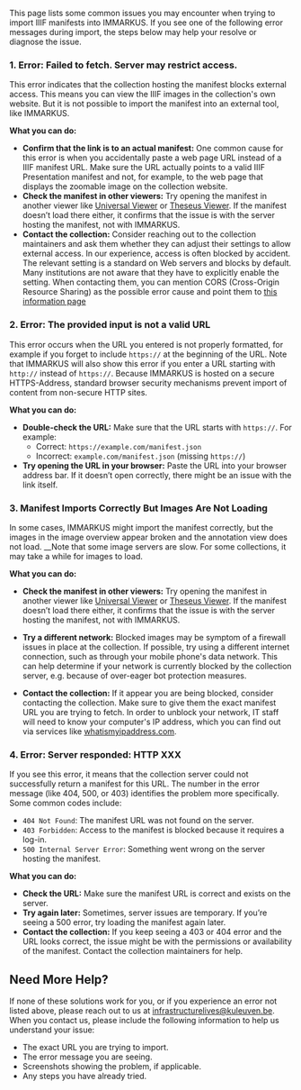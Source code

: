 This page lists some common issues you may encounter when trying to import IIIF manifests into IMMARKUS. If you see one of the following error messages during import, the steps below may help your resolve or diagnose the issue.

### 1. Error: Failed to fetch. Server may restrict access.

This error indicates that the collection hosting the manifest blocks external access. This means you can view the IIIF images in the collection's own website. But it is not possible to import the manifest into an external tool, like IMMARKUS.

__What you can do:__

- __Confirm that the link is to an actual manifest:__ One common cause for this error is when you accidentally paste a web page URL instead of a IIIF manifest URL. Make sure the URL actually points to a valid IIIF Presentation manifest and not, for example, to the web page that displays the zoomable image on the collection website.
- __Check the manifest in other viewers:__ Try opening the manifest in another viewer like [Universal Viewer](https://universalviewer.io/) or [Theseus Viewer](https://theseusviewer.org/). If the manifest doesn’t load there either, it confirms that the issue is with the server hosting the manifest, not with IMMARKUS.
- __Contact the collection:__ Consider reaching out to the collection maintainers and ask them whether they can adjust their settings to allow external access. In our experience, access is often blocked by accident. The relevant setting is a standard on Web servers and blocks by default. Many institutions are not aware that they have to explicitly enable the setting. When contacting them, you can mention CORS (Cross-Origin Resource Sharing) as the possible error cause and point them to [this information page](https://iiif.io/guides/guide_for_implementers/#other-considerations)

### 2. Error: The provided input is not a valid URL

This error occurs when the URL you entered is not properly formatted, for example if you forget to include `https://` at the beginning of the URL. Note that IMMARKUS will also show this error if you enter a URL starting with `http://` instead of `https://`. Because IMMARKUS is hosted on a secure HTTPS-Address, standard browser security mechanisms prevent import of content from non-secure HTTP sites.

__What you can do:__

- __Double-check the URL:__ Make sure that the URL starts with `https://`. For example:
  - Correct: `https://example.com/manifest.json`
  - Incorrect: `example.com/manifest.json` (missing `https://`)
- __Try opening the URL in your browser:__ Paste the URL into your browser address bar. If it doesn’t open correctly, there might be an issue with the link itself.

### 3. Manifest Imports Correctly But Images Are Not Loading

In some cases, IMMARKUS might import the manifest correctly, but the images in the image overview appear broken and the annotation view does not load. __Note that some image servers are slow. For some collections, it may take a while for images to load.

__What you can do:__

- __Check the manifest in other viewers:__ Try opening the manifest in another viewer like [Universal Viewer](https://universalviewer.io/) or [Theseus Viewer](https://theseusviewer.org/). If the manifest doesn’t load there either, it confirms that the issue is with the server hosting the manifest, not with IMMARKUS.

- __Try a different network:__ Blocked images may be symptom of a firewall issues in place at the collection. If possible, try using a different internet connection, such as through your mobile phone's data network. This can help determine if your network is currently blocked by the collection server, e.g. because of over-eager bot protection measures. 

- __Contact the collection:__ If it appear you are being blocked, consider contacting the collection. Make sure to give them the exact manifest URL you are trying to fetch. In order to unblock your network, IT staff will need to know your computer's IP address, which you can find out via services like [whatismyipaddress.com](https://whatismyipaddress.com/).

### 4. Error: Server responded: HTTP XXX

If you see this error, it means that the collection server could not successfully return a manifest for this URL. The number in the error message (like 404, 500, or 403) identifies the problem more specifically. Some common codes include:

- `404 Not Found`: The manifest URL was not found on the server.
- `403 Forbidden`: Access to the manifest is blocked because it requires a log-in.
- `500 Internal Server Error`: Something went wrong on the server hosting the manifest.

__What you can do:__

- __Check the URL:__ Make sure the manifest URL is correct and exists on the server.
- __Try again later:__ Sometimes, server issues are temporary. If you’re seeing a 500 error, try loading the manifest again later.
- __Contact the collection:__ If you keep seeing a 403 or 404 error and the URL looks correct, the issue might be with the permissions or availability of the manifest. Contact the collection maintainers for help.

## Need More Help?

If none of these solutions work for you, or if you experience an error not listed above, please reach out to us at [infrastructurelives@kuleuven.be](mailto:infrastructurelives@kuleuven.be). When you contact us, please include the following information to help us understand your issue:

- The exact URL you are trying to import.
- The error message you are seeing.
- Screenshots showing the problem, if applicable.
- Any steps you have already tried.

